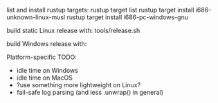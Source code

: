list and install rustup targets:
  rustup target list
  rustup target install i686-unknown-linux-musl
  rustup target install i686-pc-windows-gnu

build static Linux release with:
  tools/release.sh

build Windows release with:


Platform-specific TODO:
* idle time on Windows
* idle time on MacOS
* ?use something more lightweight on Linux?
* fail-safe log parsing (and less .unwrap() in general)
